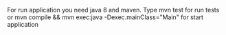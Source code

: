 For run application you need java 8 and maven. Type mvn test for run tests or mvn compile && mvn exec:java -Dexec.mainClass="Main" for start application
